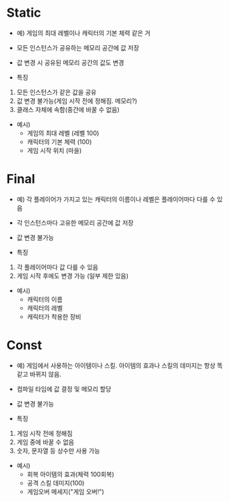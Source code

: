 # Static
- 예) 게임의 최대 레벨이나 캐릭터의 기본 체력 같은 거

- 모든 인스턴스가 공유하는 메모리 공간에 값 저장
- 값 변경 시 공유된 메모리 공간의 값도 변경

+ 특징
1. 모든 인스턴스가 같은 값을 공유
2. 값 변경 불가능(게임 시작 전에 정해짐. 메모리?)
3. 클래스 자체에 속함(중간에 바꿀 수 없음)

- 예시)
  - 게임의 최대 레벨 (레벨 100)
  - 캐릭터의 기본 체력 (100)
  - 게임 시작 위치 (마을)

# Final
- 예) 각 플레이어가 가지고 있는 캐릭터의 이름이나 레벨은 플레이어마다 다를 수 있음

- 각 인스턴스마다 고유한 메모리 공간에 값 저장
- 값 변경 불가능

+ 특징
1. 각 플레이어마다 값 다를 수 있음
2. 게임 시작 후에도 변경 가능 (일부 제한 있음)

- 예시)
  - 캐릭터의 이름
  - 캐릭터의 레벨
  - 캐릭터가 착용한 장비

# Const
- 예) 게임에서 사용하는 아이템이나 스킬. 아이템의 효과나 스킬의 데미지는 항상 똑같고 바뀌지 않음.

- 컴파일 타임에 값 결정 및 메모리 할당
- 값 변경 불가능

+ 특징
1. 게임 시작 전에 정해짐
2. 게임 중에 바꿀 수 없음
3. 숫자, 문자열 등 상수만 사용 가능

- 예시)
    - 회복 아이템의 효과(체력 100회복)
    - 공격 스킬 데미지(100)
    - 게임오버 메세지("게임 오버!")
